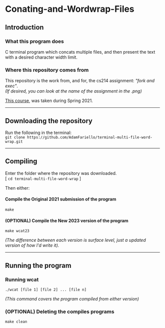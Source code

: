 # Conating-and-Wordwrap-Files

## Introduction
### What this program does
C terminal program which concats multiple files, 
and then present the text with a desired character width limit.

### Where this repository comes from
This repository is the work from, and for, the cs214 assignment: *"fork and exec"*.   
*(If desired, you can look at the name of the assignment in the .png)*

[This course]( https://www.cs.rutgers.edu/academics/undergraduate/course-synopses/course-details/01-198-214-systems-programming ),
was taken during Spring 2021.

---

## Downloading the repository
Run the following in the terminal:   
` git clone https://github.com/AdamFariello/terminal-multi-file-word-wrap.git `

---

## Compiling
Enter the folder where the repository was downloaded.    
[ ` cd terminal-multi-file-word-wrap ` ]    

Then either:
#### Compile the Original 2021 submission of the program
` make `

#### (OPTIONAL) Compile the New 2023 version of the program 
` make wcat23 `   
 
*(The difference between each version is surface level, just a updated version of how I'd write it).*

---

## Running the program
### Running wcat  
` ./wcat [file 1] [file 2] ... [file n] `

*(This command covers the program compiled from either version)*

### (OPTIONAL) Deleting the compiles programs 
` make clean `

